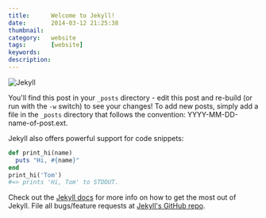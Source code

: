 ```yaml
---
title: 		Welcome to Jekyll!
date: 		2014-03-12 21:25:38
thumbnail:
category:	website
tags: 		[website]
keywords:
description:
---
```

![Jekyll](http://jekyllrb.com/img/logo-2x.png)

You'll find this post in your `_posts` directory - edit this post and
re-build (or run with the `-w` switch) to see your changes! To add new
posts, simply add a file in the `_posts` directory that follows the
convention: YYYY-MM-DD-name-of-post.ext.


Jekyll also offers powerful support for code snippets:

````ruby
def print_hi(name)
  puts "Hi, #{name}"
end
print_hi('Tom')
#=> prints 'Hi, Tom' to STDOUT.
````

Check out the [Jekyll docs][jekyll] for more info on how to get the most
out of Jekyll. File all bugs/feature requests at [Jekyll's GitHub
repo][jekyll-gh].

[jekyll-gh]: https://github.com/mojombo/jekyll
[jekyll]:    http://jekyllrb.com
